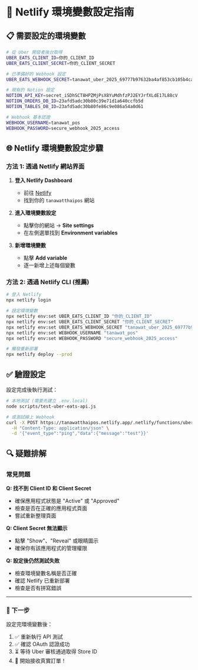 # 🔧 Netlify 環境變數設定指南

## 📋 需要設定的環境變數

```bash
# 從 Uber 開發者後台取得
UBER_EATS_CLIENT_ID=你的_CLIENT_ID
UBER_EATS_CLIENT_SECRET=你的_CLIENT_SECRET

# 已準備好的 Webhook 設定
UBER_EATS_WEBHOOK_SECRET=tanawat_uber_2025_69777b97632ba4af853cb105b4ca709788b9f227f4b275f41767f390b116c8d9

# 現有的 Notion 設定
NOTION_API_KEY=secret_iSDhSCT8HPZMjPsX8YuMdhfzPJ2EYJrfXLdE17L88cV
NOTION_ORDERS_DB_ID=23afd5adc30b80c39e71d1a640ccfb5d
NOTION_TABLES_DB_ID=23afd5adc30b80fe86c9e086a54a0d61

# Webhook 基本認證
WEBHOOK_USERNAME=tanawat_pos
WEBHOOK_PASSWORD=secure_webhook_2025_access
```

## 🌐 Netlify 環境變數設定步驟

### 方法 1: 透過 Netlify 網站界面

1. **登入 Netlify Dashboard**
   - 前往 [Netlify](https://app.netlify.com/)
   - 找到你的 `tanawatthaipos` 網站

2. **進入環境變數設定**
   - 點擊你的網站 → **Site settings**
   - 在左側選單找到 **Environment variables**

3. **新增環境變數**
   - 點擊 **Add variable**
   - 逐一新增上述每個變數

### 方法 2: 透過 Netlify CLI (推薦)

```bash
# 登入 Netlify
npx netlify login

# 設定環境變數
npx netlify env:set UBER_EATS_CLIENT_ID "你的_CLIENT_ID"
npx netlify env:set UBER_EATS_CLIENT_SECRET "你的_CLIENT_SECRET"
npx netlify env:set UBER_EATS_WEBHOOK_SECRET "tanawat_uber_2025_69777b97632ba4af853cb105b4ca709788b9f227f4b275f41767f390b116c8d9"
npx netlify env:set WEBHOOK_USERNAME "tanawat_pos"
npx netlify env:set WEBHOOK_PASSWORD "secure_webhook_2025_access"

# 觸發重新部署
npx netlify deploy --prod
```

## ✅ 驗證設定

設定完成後執行測試：

```bash
# 本地測試 (需要先建立 .env.local)
node scripts/test-uber-eats-api.js

# 或測試線上 Webhook
curl -X POST https://tanawatthaipos.netlify.app/.netlify/functions/uber-eats-webhook \
  -H "Content-Type: application/json" \
  -d '{"event_type":"ping","data":{"message":"test"}}'
```

## 🔍 疑難排解

### 常見問題

**Q: 找不到 Client ID 和 Client Secret**
- 確保應用程式狀態是 "Active" 或 "Approved"
- 檢查是否在正確的應用程式頁面
- 嘗試重新整理頁面

**Q: Client Secret 無法顯示**
- 點擊 "Show"、"Reveal" 或眼睛圖示
- 確保你有該應用程式的管理權限

**Q: 設定後仍然測試失敗**
- 檢查環境變數名稱是否正確
- 確認 Netlify 已重新部署
- 檢查是否有拼寫錯誤

---

### 🎯 下一步

設定完環境變數後：
1. ✅ 重新執行 API 測試
2. ✅ 確認 OAuth 認證成功
3. ⏳ 等待 Uber 審核通過取得 Store ID
4. 🚀 開始接收真實訂單！
